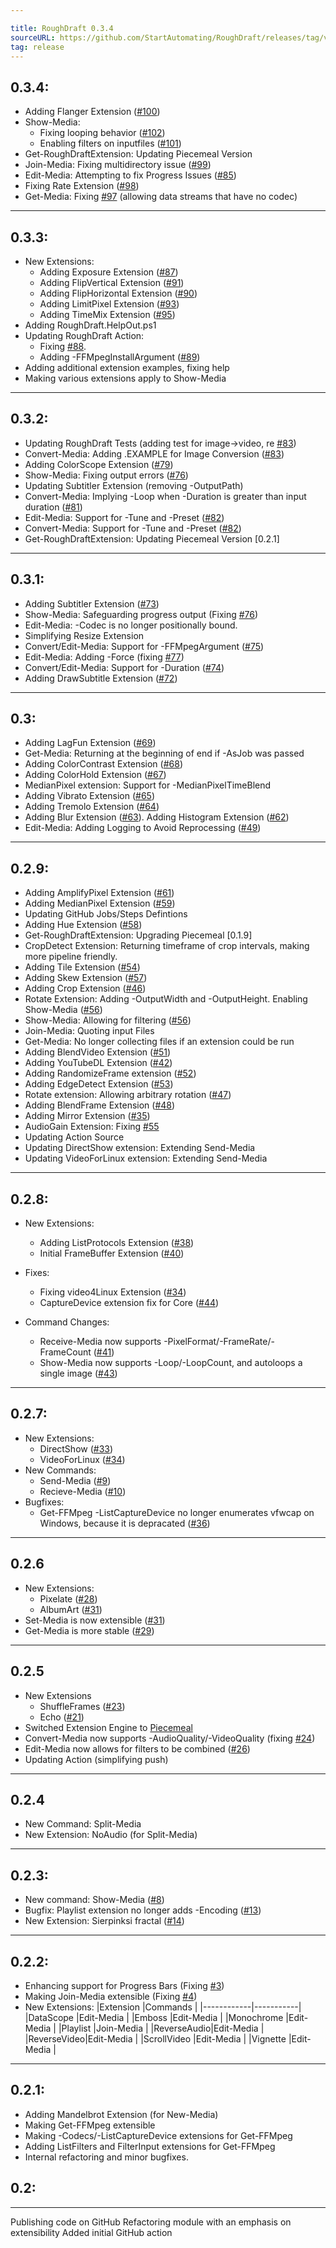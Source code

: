 ```yaml
---

title: RoughDraft 0.3.4
sourceURL: https://github.com/StartAutomating/RoughDraft/releases/tag/v0.3.4
tag: release
---
```

## 0.3.4:
* Adding Flanger Extension ([#100](https://github.com/StartAutomating/RoughDraft/issues/100))
* Show-Media:
  * Fixing looping behavior ([#102](https://github.com/StartAutomating/RoughDraft/issues/102))
  * Enabling filters on inputfiles ([#101](https://github.com/StartAutomating/RoughDraft/issues/101))
* Get-RoughDraftExtension:  Updating Piecemeal Version
* Join-Media:  Fixing multidirectory issue ([#99](https://github.com/StartAutomating/RoughDraft/issues/99))
* Edit-Media:  Attempting to fix Progress Issues ([#85](https://github.com/StartAutomating/RoughDraft/issues/85))
* Fixing Rate Extension ([#98](https://github.com/StartAutomating/RoughDraft/issues/98))
* Get-Media:  Fixing [#97](https://github.com/StartAutomating/RoughDraft/issues/97) (allowing data streams that have no codec)
---
        
## 0.3.3:
* New Extensions:
  * Adding Exposure Extension ([#87](https://github.com/StartAutomating/RoughDraft/issues/87))      
  * Adding FlipVertical Extension ([#91](https://github.com/StartAutomating/RoughDraft/issues/91))
  * Adding FlipHorizontal Extension ([#90](https://github.com/StartAutomating/RoughDraft/issues/90))
  * Adding LimitPixel Extension ([#93](https://github.com/StartAutomating/RoughDraft/issues/93))
  * Adding TimeMix Extension ([#95](https://github.com/StartAutomating/RoughDraft/issues/95))
* Adding RoughDraft.HelpOut.ps1
* Updating RoughDraft Action:
  * Fixing [#88](https://github.com/StartAutomating/RoughDraft/issues/88). 
  * Adding -FFMpegInstallArgument ([#89](https://github.com/StartAutomating/RoughDraft/issues/89))
* Adding additional extension examples, fixing help
* Making various extensions apply to Show-Media
---

## 0.3.2:
* Updating RoughDraft Tests (adding test for image->video, re [#83](https://github.com/StartAutomating/RoughDraft/issues/83))
* Convert-Media:  Adding .EXAMPLE for Image Conversion ([#83](https://github.com/StartAutomating/RoughDraft/issues/83))
* Adding ColorScope Extension ([#79](https://github.com/StartAutomating/RoughDraft/issues/79))
* Show-Media:  Fixing output errors ([#76](https://github.com/StartAutomating/RoughDraft/issues/76))
* Updating Subtitler Extension (removing -OutputPath)
* Convert-Media:  Implying -Loop when -Duration is greater than input duration ([#81](https://github.com/StartAutomating/RoughDraft/issues/81))
* Edit-Media:  Support for -Tune and -Preset ([#82](https://github.com/StartAutomating/RoughDraft/issues/82))
* Convert-Media:  Support for -Tune and -Preset ([#82](https://github.com/StartAutomating/RoughDraft/issues/82))
* Get-RoughDraftExtension:  Updating Piecemeal Version [0.2.1]
---

## 0.3.1:
* Adding Subtitler Extension ([#73](https://github.com/StartAutomating/RoughDraft/issues/73))
* Show-Media:  Safeguarding progress output (Fixing [#76](https://github.com/StartAutomating/RoughDraft/issues/76))
* Edit-Media:  -Codec is no longer positionally bound.
* Simplifying Resize Extension
* Convert/Edit-Media:  Support for -FFMpegArgument ([#75](https://github.com/StartAutomating/RoughDraft/issues/75))
* Edit-Media:  Adding -Force (fixing [#77](https://github.com/StartAutomating/RoughDraft/issues/77))
* Convert/Edit-Media:  Support for -Duration ([#74](https://github.com/StartAutomating/RoughDraft/issues/74))
* Adding DrawSubtitle Extension ([#72](https://github.com/StartAutomating/RoughDraft/issues/72))
---

## 0.3:
* Adding LagFun Extension ([#69](https://github.com/StartAutomating/RoughDraft/issues/69))
* Get-Media:  Returning at the beginning of end if -AsJob was passed
* Adding ColorContrast Extension ([#68](https://github.com/StartAutomating/RoughDraft/issues/68))
* Adding ColorHold Extension ([#67](https://github.com/StartAutomating/RoughDraft/issues/67))
* MedianPixel extension:  Support for -MedianPixelTimeBlend
* Adding Vibrato Extension ([#65](https://github.com/StartAutomating/RoughDraft/issues/65))
* Adding Tremolo Extension ([#64](https://github.com/StartAutomating/RoughDraft/issues/64))
* Adding Blur Extension ([#63](https://github.com/StartAutomating/RoughDraft/issues/63)).  Adding Histogram Extension ([#62](https://github.com/StartAutomating/RoughDraft/issues/62))
* Edit-Media:  Adding Logging to Avoid Reprocessing ([#49](https://github.com/StartAutomating/RoughDraft/issues/49))
---

## 0.2.9:
* Adding AmplifyPixel Extension ([#61](https://github.com/StartAutomating/RoughDraft/issues/61))
* Adding MedianPixel Extension ([#59](https://github.com/StartAutomating/RoughDraft/issues/59))
* Updating GitHub Jobs/Steps Defintions
* Adding Hue Extension ([#58](https://github.com/StartAutomating/RoughDraft/issues/58))
* Get-RoughDraftExtension:  Upgrading Piecemeal [0.1.9]
* CropDetect Extension:  Returning timeframe of crop intervals, making more pipeline friendly.
* Adding Tile Extension ([#54](https://github.com/StartAutomating/RoughDraft/issues/54))
* Adding Skew Extension ([#57](https://github.com/StartAutomating/RoughDraft/issues/57))
* Adding Crop Extension ([#46](https://github.com/StartAutomating/RoughDraft/issues/46))
* Rotate Extension:  Adding -OutputWidth and -OutputHeight.  Enabling Show-Media ([#56](https://github.com/StartAutomating/RoughDraft/issues/56))
* Show-Media:  Allowing for filtering ([#56](https://github.com/StartAutomating/RoughDraft/issues/56))
* Join-Media:  Quoting input Files
* Get-Media:  No longer collecting files if an extension could be run
* Adding BlendVideo Extension ([#51](https://github.com/StartAutomating/RoughDraft/issues/51))
* Adding YouTubeDL Extension ([#42](https://github.com/StartAutomating/RoughDraft/issues/42))
* Adding RandomizeFrame extension ([#52](https://github.com/StartAutomating/RoughDraft/issues/52))
* Adding EdgeDetect Extension ([#53](https://github.com/StartAutomating/RoughDraft/issues/53))
* Rotate extension:  Allowing arbitrary rotation ([#47](https://github.com/StartAutomating/RoughDraft/issues/47))
* Adding BlendFrame Extension ([#48](https://github.com/StartAutomating/RoughDraft/issues/48))
* Adding Mirror Extension ([#35](https://github.com/StartAutomating/RoughDraft/issues/35))
* AudioGain Extension: Fixing [#55](https://github.com/StartAutomating/RoughDraft/issues/55)
* Updating Action Source
* Updating DirectShow extension:  Extending Send-Media
* Updating VideoForLinux extension:  Extending Send-Media
---

## 0.2.8:
* New Extensions:
  * Adding ListProtocols Extension ([#38](https://github.com/StartAutomating/RoughDraft/issues/38))
  * Initial FrameBuffer Extension ([#40](https://github.com/StartAutomating/RoughDraft/issues/40))

* Fixes:
  * Fixing video4Linux Extension ([#34](https://github.com/StartAutomating/RoughDraft/issues/34))
  * CaptureDevice extension fix for Core ([#44](https://github.com/StartAutomating/RoughDraft/issues/44))

* Command Changes:
  * Receive-Media now supports -PixelFormat/-FrameRate/-FrameCount ([#41](https://github.com/StartAutomating/RoughDraft/issues/41))
  * Show-Media now supports -Loop/-LoopCount, and autoloops a single image ([#43](https://github.com/StartAutomating/RoughDraft/issues/43))
---

## 0.2.7:
* New Extensions:
  * DirectShow ([#33](https://github.com/StartAutomating/RoughDraft/issues/33))
  * VideoForLinux ([#34](https://github.com/StartAutomating/RoughDraft/issues/34))
* New Commands:
  * Send-Media ([#9](https://github.com/StartAutomating/RoughDraft/issues/9))
  * Recieve-Media ([#10](https://github.com/StartAutomating/RoughDraft/issues/10))
* Bugfixes:
  * Get-FFMpeg -ListCaptureDevice no longer enumerates vfwcap on Windows, because it is depracated ([#36](https://github.com/StartAutomating/RoughDraft/issues/36))
---
## 0.2.6
* New Extensions:
  * Pixelate ([#28](https://github.com/StartAutomating/RoughDraft/issues/28))
  * AlbumArt ([#31](https://github.com/StartAutomating/RoughDraft/issues/31))
* Set-Media is now extensible ([#31](https://github.com/StartAutomating/RoughDraft/issues/31))
* Get-Media is more stable ([#29](https://github.com/StartAutomating/RoughDraft/issues/29))
---
## 0.2.5
* New Extensions
  * ShuffleFrames ([#23](https://github.com/StartAutomating/RoughDraft/issues/23))
  * Echo ([#21](https://github.com/StartAutomating/RoughDraft/issues/21))
* Switched Extension Engine to [Piecemeal](https://github.com/StartAutomating/Piecemeal)
* Convert-Media now supports -AudioQuality/-VideoQuality (fixing [#24](https://github.com/StartAutomating/RoughDraft/issues/24))
* Edit-Media now allows for filters to be combined ([#26](https://github.com/StartAutomating/RoughDraft/issues/26))
* Updating Action (simplifying push)
---
## 0.2.4
* New Command: Split-Media
* New Extension: NoAudio (for Split-Media)
---
## 0.2.3:
* New command: Show-Media ([#8](https://github.com/StartAutomating/RoughDraft/issues/8))
* Bugfix: Playlist extension no longer adds -Encoding ([#13](https://github.com/StartAutomating/RoughDraft/issues/13))
* New Extension:  Sierpinksi fractal ([#14](https://github.com/StartAutomating/RoughDraft/issues/14))
---
## 0.2.2:
* Enhancing support for Progress Bars (Fixing [#3](https://github.com/StartAutomating/RoughDraft/issues/3))
* Making Join-Media extensible (Fixing [#4](https://github.com/StartAutomating/RoughDraft/issues/4))
* New Extensions:
|Extension   |Commands   |
|------------|-----------|
|DataScope   |Edit-Media |
|Emboss      |Edit-Media |
|Monochrome  |Edit-Media |
|Playlist    |Join-Media |
|ReverseAudio|Edit-Media |
|ReverseVideo|Edit-Media |
|ScrollVideo |Edit-Media |
|Vignette    |Edit-Media |

---
## 0.2.1:
* Adding Mandelbrot Extension (for New-Media)
* Making Get-FFMpeg extensible
* Making -Codecs/-ListCaptureDevice extensions for Get-FFMpeg
* Adding ListFilters and FilterInput extensions for Get-FFMpeg
* Internal refactoring and minor bugfixes.
## 0.2:
---
Publishing code on GitHub
Refactoring module with an emphasis on extensibility
Added initial GitHub action
